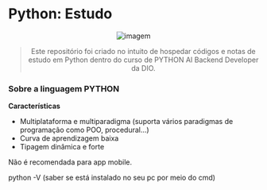 # Python: Estudo

<center>

![imagem](https://user-images.githubusercontent.com/57133330/188281408-c67df9ee-fd1f-4b37-833b-f02848f1ce02.gif)

> Este repositório foi criado no intuito de hospedar códigos e notas de estudo em Python dentro do curso de PYTHON AI Backend Developer da DIO. </center>

<h3>Sobre a linguagem PYTHON </h3>

**Características**

- Multiplataforma e multiparadigma (suporta vários paradigmas de programação como POO, procedural...)
- Curva de aprendizagem baixa
- Tipagem dinâmica e forte

Não é recomendada para app mobile.

python -V (saber se está instalado no seu pc por meio do cmd)